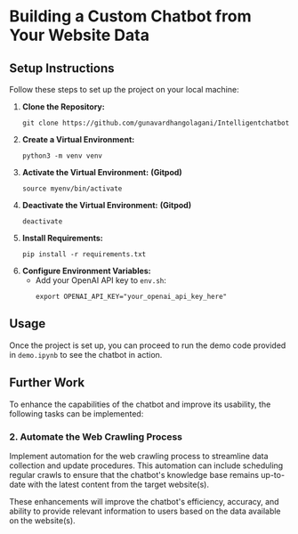 # Building a Custom Chatbot from Your Website Data
## Setup Instructions
Follow these steps to set up the project on your local machine:

1. **Clone the Repository:**
   ```
   git clone https://github.com/gunavardhangolagani/Intelligentchatbot
   ```
2. **Create a Virtual Environment:**
   ```
   python3 -m venv venv
   ```
3. **Activate the Virtual Environment:** **(Gitpod)**
   ```
   source myenv/bin/activate
   ```
4. **Deactivate the Virtual Environment:** **(Gitpod)**
   ```
   deactivate
   ```
5. **Install Requirements:**
   ```
   pip install -r requirements.txt
   ```
6. **Configure Environment Variables:**
   - Add your OpenAI API key to `env.sh`:
     ```
     export OPENAI_API_KEY="your_openai_api_key_here"
     ```
## Usage
  Once the project is set up, you can proceed to run the demo code provided in `demo.ipynb` to see the chatbot in action.
## Further Work
To enhance the capabilities of the chatbot and improve its usability, the following tasks can be implemented:
### 2. Automate the Web Crawling Process

Implement automation for the web crawling process to streamline data collection and update procedures. This automation can include scheduling regular crawls to ensure that the chatbot's knowledge base remains up-to-date with the latest content from the target website(s).

These enhancements will improve the chatbot's efficiency, accuracy, and ability to provide relevant information to users based on the data available on the website(s).
